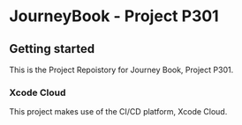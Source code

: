 # JourneyBook - Project P301

## Getting started

This is the Project Repoistory for Journey Book, Project P301.

### Xcode Cloud

This project makes use of the CI/CD platform, Xcode Cloud.

